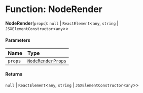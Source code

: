 # Function: NodeRender

**NodeRender**(`props`): `null` | `ReactElement`<`any`, `string` | `JSXElementConstructor`<`any`>>

#### Parameters

| Name | Type |
| :------ | :------ |
| `props` | [`NodeRenderProps`](/en/auto-docs/form-core/interfaces/NodeRenderProps.md) |

#### Returns

`null` | `ReactElement`<`any`, `string` | `JSXElementConstructor`<`any`>>
